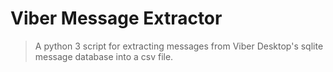 # Viber Message Extractor

> A python 3 script for extracting messages from Viber Desktop's sqlite message database into a csv file.
